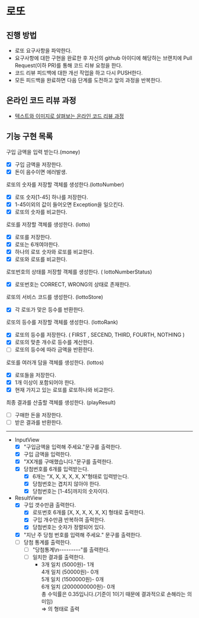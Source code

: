 # 로또
## 진행 방법
* 로또 요구사항을 파악한다.
* 요구사항에 대한 구현을 완료한 후 자신의 github 아이디에 해당하는 브랜치에 Pull Request(이하 PR)를 통해 코드 리뷰 요청을 한다.
* 코드 리뷰 피드백에 대한 개선 작업을 하고 다시 PUSH한다.
* 모든 피드백을 완료하면 다음 단계를 도전하고 앞의 과정을 반복한다.

## 온라인 코드 리뷰 과정
* [텍스트와 이미지로 살펴보는 온라인 코드 리뷰 과정](https://github.com/next-step/nextstep-docs/tree/master/codereview)

## 기능 구현 목록
구입 금액을 입력 받는다.(money)
- [x]  구입 금액을 저장한다.
- [x]  돈이 음수이면 에러발생.

로또의 숫자를 저장할 객체를 생성한다.(lottoNumber)
- [x]  로또 숫자[1-45] 하나를 저장한다.
- [x]  1-45이외의 값이 들어오면 Exception을 일으킨다.
- [x]  로또의 숫자를 비교한다.

로또를 저장할 객체를 생성한다. (lotto)
- [x]  로또를 저장한다.
- [x]  로또는 6개여야한다.
- [x]  하나의 로또 숫자와 로또를 비교한다.
- [x]  로또와 로또를 비교한다.

로또번호의 상태를 저장할 객체를 생성한다. ( lottoNumberStatus)
- [x]  로또번호는 CORRECT, WRONG의 상태로 존재한다.

로또의 서비스 코드를 생성한다. (lottoStore)
- [x] 각 로또가 맞은 등수를 반환한다.

로또의 등수를 저장할 객체를 생성한다. (lottoRank)
- [x]  로또의 등수를 저장한다. ( FIRST , SECEND, THIRD, FOURTH, NOTHING )
- [x]  로또의 맞춘 개수로 등수를 계산한다.
- [ ]  로또의 등수에 따라 금액을 반환한다.

로또를 여러개 담을 객체를 생성한다. (lottos)
- [x]  로또들을 저장한다.
- [x]  1개 이상이 포함되어야 한다.
- [x]  현재 가지고 있는 로또를 로또하나와 비교한다.

최종 결과를 산출할 객체를 생성한다. (playResult)
- [ ]  구매한 돈을 저장한다.
- [ ]  받은 결과를 반환한다.

---

- InputView
    - [x]  "구입금액을 입력해 주세요."문구를 출력한다.
    - [x]  구입 금액을 입력한다.
    - [x]  "XX개를 구매했습니다."문구를 출력한다.
    - [x]  당첨번호를 6개를 입력받는다.
        - [x]  6개는 "X, X, X, X, X, X"형태로 입력받는다.
        - [x]  당첨번호는 겹치지 않아야 한다.
        - [x]  당첨번호는 [1-45]까지의 숫자이다.
        
- ResultView
    - [x]  구입 갯수만큼 출력한다.
        - [x]  로또번호 6개를 [X, X, X, X, X, X] 형태로 출력한다.
        - [x]  구입 개수만큼 반복하여 출력한다.
        - [x]  당첨번호는 숫자가 정렬되어 있다.
    - [x]  "지난 주 당첨 번호를 입력해 주세요." 문구를 출력한다.
    - [ ]  당첨 통계를 출력한다.
         - [ ]  "당첨통계\n---------"를 출력한다.
         - [ ]  일치한 결과를 출력한다.
            - 3개 일치 (5000원)- 1개   
            4개 일치 (50000원)- 0개   
            5개 일치 (1500000원)- 0개   
            6개 일치 (2000000000원)- 0개   
            총 수익률은 0.35입니다.(기준이 1이기 때문에 결과적으로 손해라는 의미임)   
            ⇒ 의 형태로 출력
